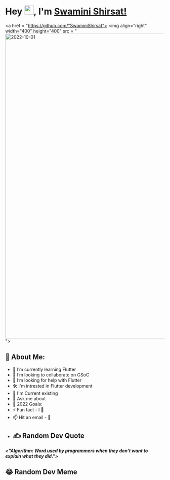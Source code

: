 # Hey <img src="https://github.com/TheDudeThatCode/TheDudeThatCode/blob/master/Assets/Hi.gif" width="29">, I'm [Swamini Shirsat!](https://github.com/SwaminiShirsat) 
<a href = "https://github.com/"SwaminiShirsat">
<img align="right" width="400" height="400" src = "<img width="960" alt="2022-10-01" src="https://user-images.githubusercontent.com/105164583/193396999-130edad1-b45d-47a7-8823-645df141587a.png">
">
</a>
## 💫 About Me:

- 🌱 I’m currently learning Flutter
- 👯 I’m looking to collaborate on GSoC
- 🤝 I’m looking for help with Flutter
- 🛠 I'm intrested in Flutter development
- 🤖 I'm Current existing
- 💬 Ask me about 
- 🥅 2022 Goals: 
- ⚡ Fun fact - I 💖 
- 📫 Hit an email - 📧 
- ## ✍️ Random Dev Quote
**_<"Algorithm: Word used by programmers when they don’t want to explain what they did.">_**
## 😂 Random Dev Meme
<ima src = "https://qph.cf2.quoracdn.net/main-qimg-960aef0da890432b31e29774f02c2b37-lq">
